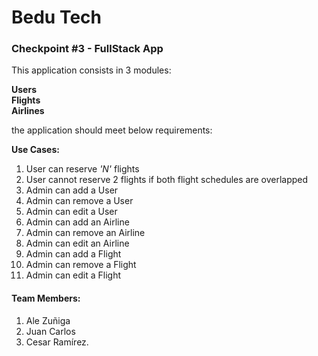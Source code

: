 # Bedu Tech


### Checkpoint #3 - FullStack App



This application consists in 3 modules: 

**Users**  
**Flights**  
**Airlines**  


the application should meet below requirements:
 
 **Use Cases:**
 1. User can reserve *'N'* flights
 2. User cannot reserve 2 flights if both flight schedules are overlapped
 3. Admin can add a User
 4. Admin can remove a User
 5. Admin can edit a User 
 6. Admin can add an Airline
 7. Admin can remove an Airline
 8. Admin can edit an Airline
 9. Admin can add a Flight
 10. Admin can remove a Flight
 11. Admin can edit a Flight 



#### Team Members:
1. Ale Zuñiga 
2. Juan Carlos
3. Cesar Ramírez.